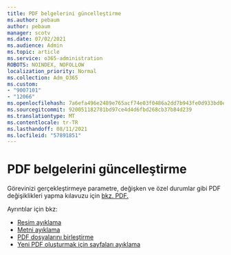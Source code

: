 ```yaml
---
title: PDF belgelerini güncelleştirme
ms.author: pebaum
author: pebaum
manager: scotv
ms.date: 07/02/2021
ms.audience: Admin
ms.topic: article
ms.service: o365-administration
ROBOTS: NOINDEX, NOFOLLOW
localization_priority: Normal
ms.collection: Adm_O365
ms.custom:
- "9007101"
- "12066"
ms.openlocfilehash: 7a6efa496e2489e765acf74e03f0486a2dd7b943fe0d933bd0eda4d50883aa2c
ms.sourcegitcommit: 920051182781bd97ce4d4d6fbd268cb37b84d239
ms.translationtype: MT
ms.contentlocale: tr-TR
ms.lasthandoff: 08/11/2021
ms.locfileid: "57891851"
---
```

# <a name="update-pdf-documents"></a>PDF belgelerini güncelleştirme

Görevinizi gerçekleştirmeye parametre, değişken ve özel durumlar gibi PDF değişiklikleri yapma kılavuzu için [bkz. PDF.](https://docs.microsoft.com/power-automate/desktop-flows/actions-reference/pdf)

Ayrıntılar için bkz:

- [Resim ayıklama](https://docs.microsoft.com/power-automate/desktop-flows/actions-reference/pdf#pdf-actions)
- [Metni ayıklama](https://docs.microsoft.com/power-automate/desktop-flows/actions-reference/pdf#extracttextfrompdfaction)
- [PDF dosyalarını birleştirme](https://docs.microsoft.com/power-automate/desktop-flows/actions-reference/pdf#mergefiles)
- [Yeni PDF oluşturmak için sayfaları ayıklama](https://docs.microsoft.com/power-automate/desktop-flows/actions-reference/pdf#extractpages)
